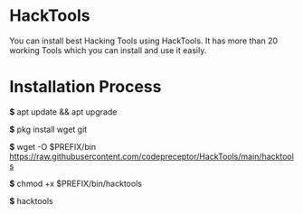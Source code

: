 # HackTools
You can install best Hacking Tools using HackTools.
It has more than 20 working Tools which you can install and use it easily.



# Installation Process

**$**   apt update && apt upgrade
 
**$** pkg install wget git

**$**  wget -O $PREFIX/bin https://raw.githubusercontent.com/codepreceptor/HackTools/main/hacktools

**$**  chmod +x $PREFIX/bin/hacktools

**$** hacktools


